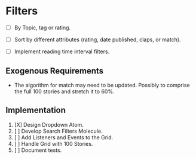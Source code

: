 # Filters

* [ ] By Topic, tag or rating.
* [ ] Sort by different attributes (rating, date published, claps, or match).
* [ ] Implement reading time interval filters. 


## Exogenous Requirements

* The algorithm for match may need to be updated. Possibly to comprise the full 100 stories and stretch it to 60%.


## Implementation

1. [X] Design Dropdown Atom.
2. [ ] Develop Search Filters Molecule. 
3. [ ] Add Listeners and Events to the Grid.
4. [ ] Handle Grid with 100 Stories.
5. [ ] Document tests.
